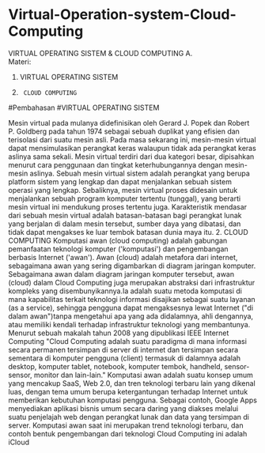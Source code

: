 # Virtual-Operation-system-Cloud-Computing
 VIRTUAL OPERATING SISTEM &amp; CLOUD COMPUTING A.   
 Materi: 
 1.   VIRTUAL OPERATING SISTEM
 2.      CLOUD COMPUTING
 #Pembahasan
 #VIRTUAL OPERATING SISTEM   
 
 Mesin virtual pada mulanya didefinisikan oleh Gerard J. Popek dan Robert P. Goldberg pada tahun 1974 sebagai sebuah duplikat yang efisien dan terisolasi dari suatu mesin asli. Pada masa sekarang ini, mesin-mesin virtual dapat mensimulasikan perangkat keras walaupun tidak ada perangkat keras aslinya sama sekali. Mesin virtual terdiri dari dua kategori besar, dipisahkan menurut cara penggunaan dan tingkat keterhubungannya dengan mesin-mesin aslinya. Sebuah mesin virtual sistem adalah perangkat yang berupa platform sistem yang lengkap dan dapat menjalankan sebuah sistem operasi yang lengkap. Sebaliknya, mesin virtual proses didesain untuk menjalankan sebuah program komputer tertentu (tunggal), yang berarti mesin virtual ini mendukung proses tertentu juga. Karakteristik mendasar dari sebuah mesin virtual adalah batasan-batasan bagi perangkat lunak yang berjalan di dalam mesin tersebut, sumber daya yang dibatasi, dan tidak dapat mengakses ke luar tembok batasan dunia maya itu.  2.    CLOUD COMPUTING Komputasi awan (cloud computing) adalah gabungan pemanfaatan teknologi komputer ('komputasi') dan pengembangan berbasis Internet ('awan'). Awan (cloud) adalah metafora dari internet, sebagaimana awan yang sering digambarkan di diagram jaringan komputer. Sebagaimana awan dalam diagram jaringan komputer tersebut, awan (cloud) dalam Cloud Computing juga merupakan abstraksi dari infrastruktur kompleks yang disembunyikannya.Ia adalah suatu metoda komputasi di mana kapabilitas terkait teknologi informasi disajikan sebagai suatu layanan (as a service), sehingga pengguna dapat mengaksesnya lewat Internet ("di dalam awan")tanpa mengetahui apa yang ada didalamnya, ahli dengannya, atau memiliki kendali terhadap infrastruktur teknologi yang membantunya. Menurut sebuah makalah tahun 2008 yang dipublikasi IEEE Internet Computing "Cloud Computing adalah suatu paradigma di mana informasi secara permanen tersimpan di server di internet dan tersimpan secara sementara di komputer pengguna (client) termasuk di dalamnya adalah desktop, komputer tablet, notebook, komputer tembok, handheld, sensor-sensor, monitor dan lain-lain."  Komputasi awan adalah suatu konsep umum yang mencakup SaaS, Web 2.0, dan tren teknologi terbaru lain yang dikenal luas, dengan tema umum berupa ketergantungan terhadap Internet untuk memberikan kebutuhan komputasi pengguna. Sebagai contoh, Google Apps menyediakan aplikasi bisnis umum secara daring yang diakses melalui suatu penjelajah web dengan perangkat lunak dan data yang tersimpan di server. Komputasi awan saat ini merupakan trend teknologi terbaru, dan contoh bentuk pengembangan dari teknologi Cloud Computing ini adalah iCloud
